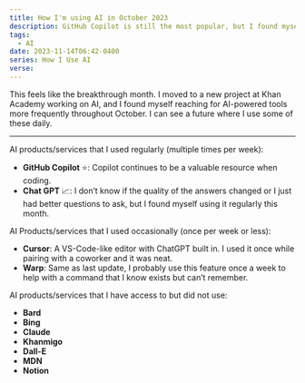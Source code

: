 ```yaml
---
title: How I'm using AI in October 2023
description: GitHub Copilot is still the most popular, but I found myself using ChatGPT more frequently in October.
tags:
  - AI
date: 2023-11-14T06:42-0400
series: How I Use AI
verse:
---
```


This feels like the breakthrough month. I moved to a new project at Khan Academy working on AI, and I found myself reaching for AI-powered tools more frequently throughout October. I can see a future where I use some of these daily.

---

AI products/services that I used regularly (multiple times per week):

- **GitHub Copilot** ⭐: Copilot continues to be a valuable resource when coding.
- **Chat GPT** 📈: I don’t know if the quality of the answers changed or I just had better questions to ask, but I found myself using it regularly this month.

AI Products/services that I used occasionally (once per week or less):

- **Cursor**: A VS-Code-like editor with ChatGPT built in. I used it once while pairing with a coworker and it was neat.
- **Warp**: Same as last update, I probably use this feature once a week to help with a command that I know exists but can’t remember.

AI products/services that I have access to but did not use:

- **Bard**
- **Bing**
- **Claude**
- **Khanmigo**
- **Dall-E**
- **MDN**
- **Notion**
